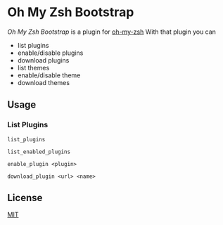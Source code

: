 # Oh My Zsh Bootstrap

_Oh My Zsh Bootstrap_ is a plugin for [oh-my-zsh](https://github.com/robbyrussell/oh-my-zsh)
With that plugin you can

* list plugins
* enable/disable plugins
* download plugins
* list themes
* enable/disable theme
* download themes

## Usage
### List Plugins

    list_plugins

    list_enabled_plugins
    
    enable_plugin <plugin>
    
    download_plugin <url> <name>





## License

[MIT](http://opensource.org/licenses/MIT)
